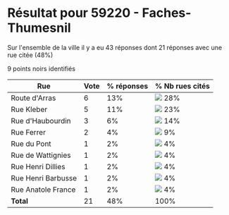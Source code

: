 # Résultat pour 59220 - Faches-Thumesnil

Sur l'ensemble de la ville il y a eu 43 réponses dont 21 réponses avec une rue citée (48%)

9 points noirs identifiés

| Rue | Vote | % réponses | % Nb rues cités|
|-----|------|------------|----------------|
| Route d'Arras | 6 | 13% | <img src="../../img/bar_28.gif" />&nbsp;28%|
| Rue Kleber | 5 | 11% | <img src="../../img/bar_23.gif" />&nbsp;23%|
| Rue d'Haubourdin | 3 | 6% | <img src="../../img/bar_14.gif" />&nbsp;14%|
| Rue Ferrer | 2 | 4% | <img src="../../img/bar_9.gif" />&nbsp;9%|
| Rue du Pont | 1 | 2% | <img src="../../img/bar_4.gif" />&nbsp;4%|
| Rue de Wattignies | 1 | 2% | <img src="../../img/bar_4.gif" />&nbsp;4%|
| Rue Henri Dillies | 1 | 2% | <img src="../../img/bar_4.gif" />&nbsp;4%|
| Rue Henri Barbusse | 1 | 2% | <img src="../../img/bar_4.gif" />&nbsp;4%|
| Rue Anatole France | 1 | 2% | <img src="../../img/bar_4.gif" />&nbsp;4%|
| **Total** | 21 | 48% | 100%|
